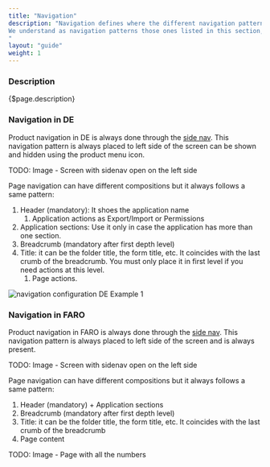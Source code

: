 ```yaml
---
title: "Navigation"
description: "Navigation defines where the different navigation patterns must be placed.
We understand as navigation patterns those ones listed in this section, although there are more patterns that could produce a navigation on interaction with them.
"
layout: "guide"
weight: 1
---
```


### Description

{$page.description}

### Navigation in DE

Product navigation in DE is always done through the [side nav](./sidenav.html). This navigation pattern is always placed to left side of the screen can be shown and hidden using the product menu icon.

TODO: Image - Screen with sidenav open on the left side

Page navigation can have different compositions but it always follows a same pattern:

1. Header (mandatory): It shoes the application name
	1. Application actions as Export/Import or Permissions
2. Application sections: Use it only in case the application has more than one section.
3. Breadcrumb (mandatory after first depth level)
4. Title: it can be the folder title, the form title, etc. It coincides with the last crumb of the breadcrumb. You must only place it in first level if you need actions at this level.
	1. Page actions.

![navigation configuration DE Example 1](../../../images/NavigationDefinition.png)

### Navigation in FARO

Product navigation in FARO is always done through the [side nav](./sidenav.html). This navigation pattern is always placed to left side of the screen and is always present.

TODO: Image - Screen with sidenav open on the left side

Page navigation can have different compositions but it always follows a same pattern:

1. Header (mandatory) + Application sections
2. Breadcrumb (mandatory after first depth level)
3. Title: it can be the folder title, the form title, etc. It coincides with the last crumb of the breadcrumb
4. Page content

TODO: Image - Page with all the numbers
